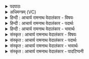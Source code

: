<details><summary>पदपाठः</summary>

प꣡रि꣢꣯। स्यः। स्वा꣣नः꣢। अ꣣क्षरन्। इ꣡न्दुः꣢꣯। अ꣡व्ये꣢꣯। म꣡द꣢꣯च्युतः। म꣡द꣢꣯। च्यु꣣तः। धा꣡रा꣢꣯। यः। ऊ꣣र्ध्वः꣢। अ꣣ध्वरे꣢। भ्रा꣣जा꣢। न। या꣡ति꣢꣯। ग꣣व्ययुः꣢। १२४०।
</details>

<details><summary>अधिमन्त्रम् (VC)</summary>

- पवमानः सोमः
- अम्बरीषो वार्षागिर ऋजिश्वा भारद्वाजश्च
- अनुष्टुप्
- गान्धारः
</details>

<details><summary>हिन्दी : आचार्य रामनाथ वेदालंकार - विषयः</summary>

अगले मन्त्र में ब्रह्मानन्द-रस वा ज्ञान-रस का विषय है।
</details>

<details><summary>हिन्दी : आचार्य रामनाथ वेदालंकार - पदार्थः</summary>

पदार्थान्वयभाषाः -  (स्यः) वह (स्वानः) अभिषुत किया जाता हुआ, (मदच्युतः) उत्साह देने के लिए निकला हुआ (इन्दुः) भिगोनेवाला आनन्द-रस वा ज्ञानरस (अव्ये) अव्यय अर्थात् अविनश्वर जीवात्मा में (परि अक्षरत्) परमात्मा के पास से वा आचार्य के पास से क्षरित हुआ है, (यः) जो (ऊर्ध्वः) उत्कृष्ट आनन्द-रस वा ज्ञान-रस (गव्ययुः) प्रकाश देने का इच्छुक-सा होकर (अध्वरे) उपासना-यज्ञ वा विद्या-यज्ञ में (भ्राजा धारा न) मानो प्रदीप्त धारा के साथ (याति) प्रवाहित हो रहा है ॥३॥ यहाँ उत्प्रेक्षा अलङ्कार है ॥३॥
</details>

<details><summary>हिन्दी : आचार्य रामनाथ वेदालंकार - भावार्थः</summary>

भावार्थभाषाः -  परमेश्वरोपासना-यज्ञ से परमानन्द-रस को और विद्या-यज्ञ से ज्ञान-रस को प्राप्त करके लोग दिव्य प्रकाश पाकर कृतार्थ होवें ॥३॥
</details>

<details><summary>संस्कृत : आचार्य रामनाथ वेदालंकार - विषयः</summary>

अथानन्दरसस्य ज्ञानरसस्य च विषयमाह।
</details>

<details><summary>संस्कृत : आचार्य रामनाथ वेदालंकार - पदार्थः</summary>

पदार्थान्वयभाषाः -  (स्यः) सः (स्वानः) अभिषूयमाणः, (मदच्युतः) मदाय उत्साहाय च्युतः निःसृतः (इन्दुः) क्लेदकः ब्रह्मानन्दरसो ज्ञानरसो वा (अव्ये) अव्यये अविनाशिनि जीवात्मनि (परि अक्षरत्) परमात्मनः सकाशादाचार्यस्य सकाशाद् वा परिक्षरति, (यः ऊर्ध्वः) उत्कृष्टः आनन्दरसो ज्ञानरसो वा (गव्ययुः) प्रकाशप्रदानकामः इव सन् (अध्वरे) उपासनायज्ञे विद्यायज्ञे वा (भ्राजा धारा न) दीप्तया धारया इव (याति) गच्छति, प्रवहति ॥३॥ अत्रोत्प्रेक्षालङ्कारः ॥३॥
</details>

<details><summary>संस्कृत : आचार्य रामनाथ वेदालंकार - भावार्थः</summary>

भावार्थभाषाः -  परमेश्वरोपासनायज्ञेन परमानन्दरसं विद्यायज्ञेन च ज्ञानरसं प्राप्य जना दिव्यं प्रकाशमधिगम्य कृतार्था भवन्तु ॥३॥
</details>

<details><summary>संस्कृत : आचार्य रामनाथ वेदालंकार - पादटिप्पनी</summary>

टिप्पणी:   १. ऋ० ९।९८।३,‘परि॒ ष्य सु॑वा॒नो अ॑क्षा॒ इन्दु॒रव्ये॒ मद॑च्युतः’ इति पूर्वार्द्धः। उत्तरार्द्धे ‘न याति’ इत्यत्र ‘नैति’।
</details>